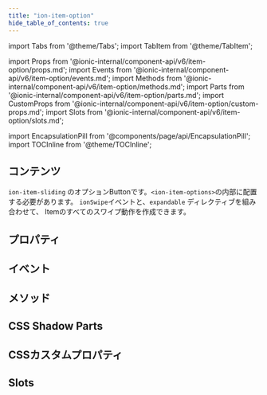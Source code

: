 ```yaml
---
title: "ion-item-option"
hide_table_of_contents: true
---
```

import Tabs from '@theme/Tabs';
import TabItem from '@theme/TabItem';

import Props from '@ionic-internal/component-api/v6/item-option/props.md';
import Events from '@ionic-internal/component-api/v6/item-option/events.md';
import Methods from '@ionic-internal/component-api/v6/item-option/methods.md';
import Parts from '@ionic-internal/component-api/v6/item-option/parts.md';
import CustomProps from '@ionic-internal/component-api/v6/item-option/custom-props.md';
import Slots from '@ionic-internal/component-api/v6/item-option/slots.md';

<head>
  <title>ion-item-options: Option Button Components for Ionic Apps</title>
  <meta name="description" content="ion-item-optionはion-item-slidingのオプションボタンで、ion-item-optionsの中に配置する必要があります。プロパティの詳細については、こちらをご覧ください。" />
</head>

import EncapsulationPill from '@components/page/api/EncapsulationPill';
import TOCInline from '@theme/TOCInline';

<EncapsulationPill type="shadow" />

<h2 className="table-of-contents__title">コンテンツ</h2>

<TOCInline
  toc={toc}
  maxHeadingLevel={2}
/>



`ion-item-sliding` のオプションButtonです。`<ion-item-options>`の内部に配置する必要があります。
`ionSwipe`イベントと、`expandable` ディレクティブを組み合わせて、
Itemのすべてのスワイプ動作を作成できます。



## プロパティ
<Props />

## イベント
<Events />

## メソッド
<Methods />

## CSS Shadow Parts
<Parts />

## CSSカスタムプロパティ
<CustomProps />

## Slots
<Slots />